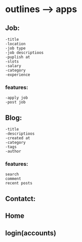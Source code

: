 # outlines --> apps

## Job:
    -title
    -location
    -job type
    -job descriptioos
    -puplish at
    -slots
    -salary
    -category
    -experience
### features:
    -apply job
    -post job




## Blog:
    -title
    -descriptioos
    -created at
    -category
    -tags
    -author
### features:
    search
    comment
    recent posts



## Contatct:
## Home

## login(accounts)
